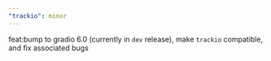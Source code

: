 ```yaml
---
"trackio": minor
---
```


feat:bump to gradio 6.0 (currently in `dev` release), make `trackio` compatible, and fix associated bugs
